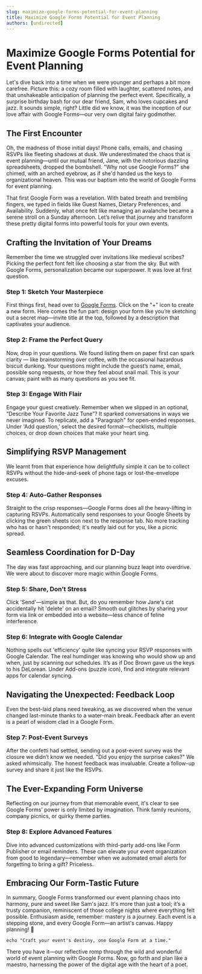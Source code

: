 ```yaml
---
slug: maximize-google-forms-potential-for-event-planning
title: Maximize Google Forms Potential for Event Planning
authors: [undirected]
---
```



# Maximize Google Forms Potential for Event Planning

Let's dive back into a time when we were younger and perhaps a bit more carefree. Picture this: a cozy room filled with laughter, scattered notes, and that unshakeable anticipation of planning the perfect event. Specifically, a surprise birthday bash for our dear friend, Sam, who loves cupcakes and jazz. It sounds simple, right? Little did we know, it was the inception of our love affair with Google Forms—our very own digital fairy godmother.

## The First Encounter

Oh, the madness of those initial days! Phone calls, emails, and chasing RSVPs like fleeting shadows at dusk. We underestimated the chaos that is event planning—until our mutual friend, Jane, with the notorious dazzling spreadsheets, dropped the bombshell. "Why not use Google Forms?" she chimed, with an arched eyebrow, as if she'd handed us the keys to organizational heaven. This was our baptism into the world of Google Forms for event planning.

That first Google Form was a revelation. With bated breath and trembling fingers, we typed in fields like Guest Names, Dietary Preferences, and Availability. Suddenly, what once felt like managing an avalanche became a serene stroll on a Sunday afternoon. Let’s relive that journey and transform these pretty digital forms into powerful tools for your own events.

## Crafting the Invitation of Your Dreams

Remember the time we struggled over invitations like medieval scribes? Picking the perfect font felt like choosing a star from the sky. But with Google Forms, personalization became our superpower. It was love at first question.

### Step 1: Sketch Your Masterpiece

First things first, head over to [Google Forms](https://forms.google.com). Click on the "+" icon to create a new form. Here comes the fun part: design your form like you’re sketching out a secret map—invite title at the top, followed by a description that captivates your audience.

### Step 2: Frame the Perfect Query

Now, drop in your questions. We found listing them on paper first can spark clarity — like brainstorming over coffee, with the occasional hazardous biscuit dunking. Your questions might include the guest’s name, email, possible song requests, or how they feel about snail mail. This is your canvas; paint with as many questions as you see fit.

### Step 3: Engage With Flair

Engage your guest creatively. Remember when we slipped in an optional, “Describe Your Favorite Jazz Tune”? It sparked conversations in ways we never imagined. To replicate, add a "Paragraph" for open-ended responses. Under 'Add question,' select the desired format—checklists, multiple choices, or drop down choices that make your heart sing.

## Simplifying RSVP Management

We learnt from that experience how delightfully simple it can be to collect RSVPs without the hide-and-seek of phone tags or lost-the-envelope excuses.

### Step 4: Auto-Gather Responses

Straight to the crisp responses—Google Forms does all the heavy-lifting in capturing RSVPs. Automatically send responses to your Google Sheets by clicking the green sheets icon next to the response tab. No more tracking who has or hasn't responded; it's neatly laid out for you, like a picnic spread. 

## Seamless Coordination for D-Day

The day was fast approaching, and our planning buzz leapt into overdrive. We were about to discover more magic within Google Forms.

### Step 5: Share, Don’t Stress

Click 'Send'—simple as that. But, do you remember how Jane's cat accidentally hit 'delete' on an email? Smooth out glitches by sharing your form via link or embedded into a website—less chance of feline interference.

### Step 6: Integrate with Google Calendar

Nothing spells out 'efficiency' quite like syncing your RSVP responses with Google Calendar. The real humdinger was knowing who would show up and when, just by scanning our schedules. It’s as if Doc Brown gave us the keys to his DeLorean. Under Add-ons (puzzle icon), find and integrate relevant apps for calendar syncing.

## Navigating the Unexpected: Feedback Loop

Even the best-laid plans need tweaking, as we discovered when the venue changed last-minute thanks to a water-main break. Feedback after an event is a pearl of wisdom clad in a Google Form.

### Step 7: Post-Event Surveys

After the confetti had settled, sending out a post-event survey was the closure we didn’t know we needed. "Did you enjoy the surprise cakes?" We asked whimsically. The honest feedback was invaluable. Create a follow-up survey and share it just like the RSVPs.

## The Ever-Expanding Form Universe

Reflecting on our journey from that memorable event, it's clear to see Google Forms’ power is only limited by imagination. Think family reunions, company picnics, or quirky theme parties.

### Step 8: Explore Advanced Features

Dive into advanced customizations with third-party add-ons like Form Publisher or email reminders. These can elevate your event organization from good to legendary—remember when we automated email alerts for forgetting to bring a gift? Priceless.

## Embracing Our Form-Tastic Future

In summary, Google Forms transformed our event planning chaos into harmony, pure and sweet like Sam's jazz. It's more than just a tool; it’s a trusty companion, reminiscent of those college nights where everything felt possible. Enthusiasm aside, remember: mastery is a journey. Each event is a stepping stone, and every Google Form—an artist's canvas. Happy planning! 🍰

`echo "Craft your event's destiny, one Google Form at a time."`

There you have it—our reflective romp through the wild and wonderful world of event planning with Google Forms. Now, go forth and plan like a maestro, harnessing the power of the digital age with the heart of a poet.